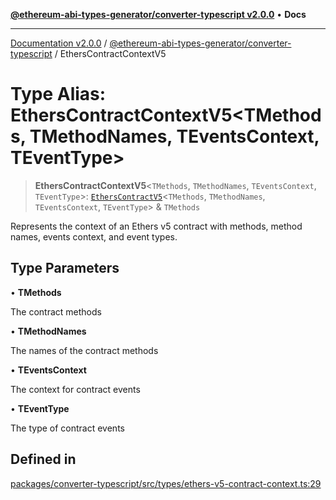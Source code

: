 [**@ethereum-abi-types-generator/converter-typescript v2.0.0**](../README.md) • **Docs**

***

[Documentation v2.0.0](../../../packages.md) / [@ethereum-abi-types-generator/converter-typescript](../README.md) / EthersContractContextV5

# Type Alias: EthersContractContextV5\<TMethods, TMethodNames, TEventsContext, TEventType\>

> **EthersContractContextV5**\<`TMethods`, `TMethodNames`, `TEventsContext`, `TEventType`\>: [`EthersContractV5`](../interfaces/EthersContractV5.md)\<`TMethods`, `TMethodNames`, `TEventsContext`, `TEventType`\> & `TMethods`

Represents the context of an Ethers v5 contract with methods, method names, events context, and event types.

## Type Parameters

• **TMethods**

The contract methods

• **TMethodNames**

The names of the contract methods

• **TEventsContext**

The context for contract events

• **TEventType**

The type of contract events

## Defined in

[packages/converter-typescript/src/types/ethers-v5-contract-context.ts:29](https://github.com/niZmosis/ethereum-abi-types-generator/blob/b8e282ea584f52118722e9d563db502ef3e0aa75/packages/converter-typescript/src/types/ethers-v5-contract-context.ts#L29)
